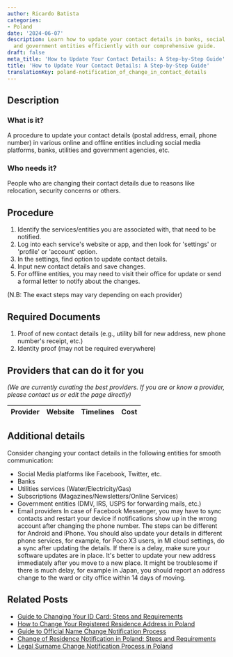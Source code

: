 ```yaml
---
author: Ricardo Batista
categories:
- Poland
date: '2024-06-07'
description: Learn how to update your contact details in banks, social media, utilities,
  and government entities efficiently with our comprehensive guide.
draft: false
meta_title: 'How to Update Your Contact Details: A Step-by-Step Guide'
title: 'How to Update Your Contact Details: A Step-by-Step Guide'
translationKey: poland-notification_of_change_in_contact_details
---
```


## Description
### What is it?
A procedure to update your contact details (postal address, email, phone number) in various online and offline entities including social media platforms, banks, utilities and government agencies, etc.

### Who needs it?
People who are changing their contact details due to reasons like relocation, security concerns or others. 

## Procedure
1. Identify the services/entities you are associated with, that need to be notified.
2. Log into each service's website or app, and then look for 'settings' or 'profile' or 'account' option.
3. In the settings, find option to update contact details.
4. Input new contact details and save changes.
5. For offline entities, you may need to visit their office for update or send a formal letter to notify about the changes. 

(N.B: The exact steps may vary depending on each provider)

## Required Documents
1. Proof of new contact details (e.g., utility bill for new address, new phone number's receipt, etc.)
2. Identity proof (may not be required everywhere)

## Providers that can do it for you

_(We are currently curating the best providers. If you are or know a provider, please contact us or edit the page directly)_

| Provider        |     Website     |     Timelines    |       Cost      |
| :-------------: | :-------------: |  :-------------: | :-------------: |

## Additional details
Consider changing your contact details in the following entities for smooth communication:
- Social Media platforms like Facebook, Twitter, etc.
- Banks
- Utilities services (Water/Electricity/Gas)
- Subscriptions (Magazines/Newsletters/Online Services)
- Government entities (DMV, IRS, USPS for forwarding mails, etc.)
- Email providers
In case of Facebook Messenger, you may have to sync contacts and restart your device if notifications show up in the wrong account after changing the phone number. The steps can be different for Android and iPhone. 
You should also update your details in different phone services, for example, for Poco X3 users, in MI cloud settings, do a sync after updating the details. If there is a delay, make sure your software updates are in place.
It's better to update your new address immediately after you move to a new place. It might be troublesome if there is much delay, for example in Japan, you should report an address change to the ward or city office within 14 days of moving.



## Related Posts

- [Guide to Changing Your ID Card: Steps and Requirements](https://tramitit.com/guides/poland/change_of_id_card/)
- [How to Change Your Registered Residence Address in Poland](https://tramitit.com/guides/poland/change_of_registered_residence_address/)
- [Guide to Official Name Change Notification Process](https://tramitit.com/guides/poland/change_of_first_name_notification/)
- [Change of Residence Notification in Poland: Steps and Requirements](https://tramitit.com/guides/poland/change_of_residence_notification/)
- [Legal Surname Change Notification Process in Poland](https://tramitit.com/guides/poland/change_of_surname_notification/)